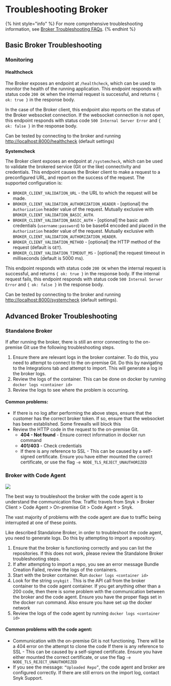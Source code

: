 # Troubleshooting Broker

{% hint style="info" %}
For more comprehensive troubleshooting information, see [Broker Troubleshooting FAQs](https://support.snyk.io/hc/en-us/articles/4404288846353-Broker-Troubleshooting).
{% endhint %}

## Basic Broker Troubleshooting

### Monitoring

#### Healthcheck

The Broker exposes an endpoint at `/healthcheck`, which can be used to monitor the health of the running application. This endpoint responds with status code `200 OK` when the internal request is successful, and returns `{ ok: true }` in the response body.

In the case of the Broker client, this endpoint also reports on the status of the Broker websocket connection. If the websocket connection is not open, this endpoint responds with status code `500 Internal Server Error` and `{ ok: false }` in the response body.

Can be tested by connecting to the broker and running [http://localhost:8000/healthcheck](http://localhost:8000/healthcheck) (default settings)

**Systemcheck**

The Broker client exposes an endpoint at `/systemcheck`, which can be used to validate the brokered service (Git or the like) connectivity and credentials. This endpoint causes the Broker client to make a request to a preconfigured URL, and report on the success of the request. The supported configuration is:

* `BROKER_CLIENT_VALIDATION_URL` - the URL to which the request will be made.
* `BROKER_CLIENT_VALIDATION_AUTHORIZATION_HEADER` - \[optional] the `Authorization` header value of the request. Mutually exclusive with `BROKER_CLIENT_VALIDATION_BASIC_AUTH`.
* `BROKER_CLIENT_VALIDATION_BASIC_AUTH` - \[optional] the basic auth credentials (`username:password`) to be base64 encoded and placed in the `Authorization` header value of the request. Mutually exclusive with `BROKER_CLIENT_VALIDATION_AUTHORIZATION_HEADER`.
* `BROKER_CLIENT_VALIDATION_METHOD` - \[optional] the HTTP method of the request (default is `GET`).
* `BROKER_CLIENT_VALIDATION_TIMEOUT_MS` - \[optional] the request timeout in milliseconds (default is 5000 ms).

This endpoint responds with status code `200 OK` when the internal request is successful, and returns `{ ok: true }` in the response body. If the internal request fails, this endpoint responds with status code `500 Internal Server Error` and `{ ok: false }` in the response body.

Can be tested by connecting to the broker and running [http://localhost:8000/systemcheck](http://localhost:8000/systemcheck) (default settings).



## Advanced Broker Troubleshooting

### Standalone Broker

If after running the broker, there is still an error connecting to the on-premise Git use the following troubleshooting steps.

1. Ensure there are relevant logs in the broker container. To do this, you need to attempt to connect to the on-premise Git. Do this by navigating to the Integrations tab and attempt to import. This will generate a log in the broker logs.
2. Review the logs of the container. This can be done on docker by running `docker logs <container id>`
3. Review the logs to see where the problem is occurring.

#### Common problems:&#x20;

* If there is no log after performing the above steps, ensure that the customer has the correct broker token. If so, ensure that the websocket has been established. Some firewalls will block this&#x20;
* Review the HTTP code in the request to the on-premise Git.&#x20;
  * **404 - Not found** - Ensure correct information in docker run command&#x20;
  * **401/403** - Check credentials&#x20;
  * If there is any reference to SSL - This can be caused by a self-signed certificate. Ensure you have either mounted the correct certificate, or use the flag `-e NODE_TLS_REJECT_UNAUTHORIZED`

### Broker with Code Agent

![](https://lh3.googleusercontent.com/r\_qtONpOOEW35gdyoBcWDAiC6j04M76q8mh922SHor4bdNZdt83sj2kP7d5hbzYcWVXp4Q2hZEiCeAVOmcj4Bu1yFPdnyp3rK7kKeBK8DZEd9S133Xn3YdjddclVf5maEbP23Jor)

The best way to troubleshoot the broker with the code agent is to understand the communication flow. Traffic travels from Snyk > Broker Client > Code Agent > On-premise Git > Code Agent > Snyk.

The vast majority of problems with the code agent are due to traffic being interrupted at one of these points.

Like described Standalone Broker, in order to troubleshoot the code agent, you need to generate logs. Do this by attempting to import a repository.

1. Ensure that the broker is functioning correctly and you can list the repositories. If this does not work, please review the Standalone Broker troubleshooting steps.
2. If after attempting to import a repo, you see an error message Bundle Creation Failed, review the logs of the containers.
3. Start with the broker container. Run `docker logs <container id>`
4. Look for the string `snykgit` . This is the API call from the broker container to the code agent container. If you get anything other than a 200 code, then there is some problem with the communication between the broker and the code agent. Ensure you have the proper flags set in the docker run command. Also ensure you have set up the docker network
5. Review the logs of the code agent by running `docker logs <container id>`

#### Common problems with the code agent:

* Communication with the on-premise Git is not functioning. There will be a 404 error on the attempt to clone the code If there is any reference to SSL - This can be caused by a self-signed certificate. Ensure you have either mounted the correct certificate, or use the flag `-e NODE_TLS_REJECT_UNAUTHORIZED`
* If you see the message: `“Uploaded Repo”`, the code agent and broker are configured correctly. If there are still errors on the import log, contact Snyk Support.

